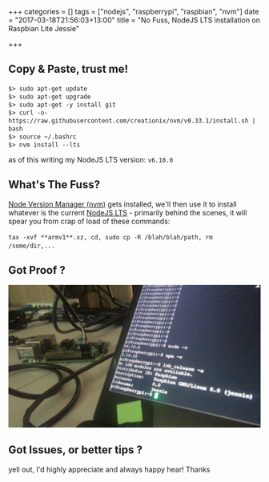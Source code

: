 +++
categories = []
tags = ["nodejs", "raspberrypi", "raspbian", "nvm"]
date = "2017-03-18T21:56:03+13:00"
title = "No Fuss, NodeJS LTS installation on Raspbian Lite Jessie"

+++

## Copy & Paste, trust me!

```
$> sudo apt-get update
$> sudo apt-get upgrade
$> sudo apt-get -y install git
$> curl -o- https://raw.githubusercontent.com/creationix/nvm/v0.33.1/install.sh | bash
$> source ~/.bashrc
$> nvm install --lts
```
as of this writing my NodeJS LTS version: `v6.10.0`

## What's  The Fuss?

[Node Version Manager (nvm)](https://github.com/creationix/nvm) gets installed, we'll then use it to install whatever is the current [NodeJS LTS](https://github.com/nodejs/LTS) - primarily behind the scenes, it will spear you from crap of load of these commands:

`tax -xvf **armv1**.xz, cd, sudo cp -R /blah/blah/path, rm /some/dir,...`

## Got Proof ?

<img src="/images/rpi-nodejs-raspbian-lite-jessie.jpg" width="600">

## Got Issues, or better tips ?

yell out, I'd highly appreciate and always happy hear! Thanks